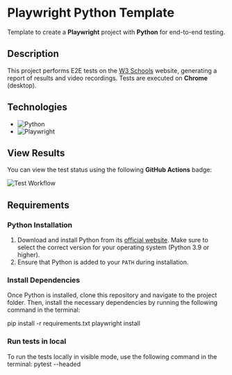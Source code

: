 # Playwright Python Template

Template to create a **Playwright** project with **Python** for end-to-end testing.

## Description

This project performs E2E tests on the [W3 Schools](https://www.w3schools.com/) website, generating a report of results and video recordings. Tests are executed on **Chrome** (desktop).

## Technologies

- ![Python](https://img.shields.io/badge/Python-3.12%2B-blue)  
- ![Playwright](https://img.shields.io/badge/Playwright-v1.48-green)

## View Results

You can view the test status using the following **GitHub Actions** badge:

![Test Workflow](https://github.com/Bootcamp-QA/playwright-python-template/actions/workflows/playwright_tests.yml/badge.svg)

## Requirements

### Python Installation

1. Download and install Python from its [official website](https://www.python.org/downloads/). Make sure to select the correct version for your operating system (Python 3.9 or higher).
2. Ensure that Python is added to your `PATH` during installation.

### Install Dependencies

Once Python is installed, clone this repository and navigate to the project folder. Then, install the necessary dependencies by running the following command in the terminal:

pip install -r requirements.txt
playwright install


### Run tests in local
To run the tests locally in visible mode, use the following command in the terminal:
pytest --headed
